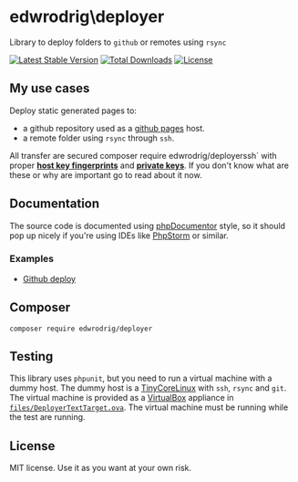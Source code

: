 edwrodrig\deployer 
========
Library to deploy folders to `github` or remotes using `rsync`

[![Latest Stable Version](https://poser.pugx.org/edwrodrig/deployer/v/stable)](https://packagist.org/packages/edwrodrig/deployer)
[![Total Downloads](https://poser.pugx.org/edwrodrig/deployer/downloads)](https://packagist.org/packages/edwrodrig/deployer)
[![License](https://poser.pugx.org/edwrodrig/deployer/license)](https://packagist.org/packages/edwrodrig/deployer)

## My use cases

Deploy static generated pages to:
 * a github repository used as a [github pages](https://pages.github.com/) host.
 * a remote folder using `rsync` through `ssh`.
 
All transfer are secured composer require edwrodrig/deployerssh` with proper 
**[host key fingerprints](https://superuser.com/questions/421997/what-is-a-ssh-key-fingerprint-and-how-is-it-generated)** and
**[private keys](https://unix.stackexchange.com/questions/23291/how-to-ssh-to-remote-server-using-a-private-key)**.
If you don't know what are these or why are important go to read about it now.

## Documentation
The source code is documented using [phpDocumentor](http://docs.phpdoc.org/references/phpdoc/basic-syntax.html) style,
so it should pop up nicely if you're using IDEs like [PhpStorm](https://www.jetbrains.com/phpstorm) or similar.

### Examples

* [Github deploy](https://github.com/edwrodrig/deployer/blob/master/examples/github_deploy.php)

## Composer
```
composer require edwrodrig/deployer
```

## Testing
This library uses `phpunit`, but you need to run a virtual machine with a dummy host. The dummy host is a [TinyCoreLinux](http://distro.ibiblio.org/tinycorelinux/) with `ssh`, `rsync` and `git`.
The virtual machine is provided as a [VirtualBox](https://www.virtualbox.org) appliance in [`files/DeployerTextTarget.ova`](https://github.com/edwrodrig/deployer/tree/master/files). The virtual machine must be running while the test are running.

## License
MIT license. Use it as you want at your own risk.











